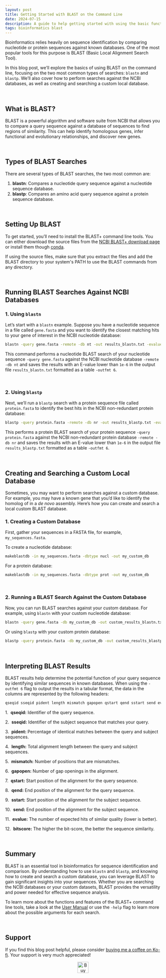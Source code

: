 ```yaml
---
layout: post
title: Getting Started with BLAST on the Command Line
date: 2024-07-15
description: A guide to help getting started with using the basic functions of BLAST on the command line.
tags: bioinformatics blast
---
```



Bioinformatics relies heavily on sequence identification by comparing nucleotide or protein sequences against known databases. One of the most popular tools for this purpose is BLAST (Basic Local Alignment Search Tool). 

In this blog post, we’ll explore the basics of using BLAST on the command line, focusing on the two most common types of searches: `blastn` and `blastp`. We’ll also cover how to perform searches against the NCBI databases, as well as creating and searching a custom local database.

<br>

## What is BLAST?

BLAST is a powerful algorithm and software suite from NCBI that allows you to compare a query sequence against a database of sequences to find regions of similarity. This can help identify homologous genes, infer functional and evolutionary relationships, and discover new genes.

<br>

## Types of BLAST Searches

There are several types of BLAST searches, the two most common are:

1. **blastn**: Compares a nucleotide query sequence against a nucleotide sequence database.
2. **blastp**: Compares an amino acid query sequence against a protein sequence database.

<br>

## Setting Up BLAST

To get started, you’ll need to install the BLAST+ command line tools. You can either download the source files from the [NCBI BLAST+ download page](https://ftp.ncbi.nlm.nih.gov/blast/executables/blast+/LATEST/) or install them though [conda](https://anaconda.org/bioconda/blast).

If using the source files, make sure that you extract the files and add the BLAST directory to your system's PATH to use the BLAST commands from any directory.

<br>

## Running BLAST Searches Against NCBI Databases

### 1. Using `blastn`

Let’s start with a `blastn` example. Suppose you have a nucleotide sequence in a file called `gene.fasta` and you want to identify the closest matching hits to your gene of interest in the NCBI nucleotide database:

```bash
blastn -query gene.fasta -remote -db nt -out results_blastn.txt -evalue 1e-6 -outfmt 6
```

This command performs a nucleotide BLAST search of your nucleotide sequence `-query gene.fasta` against the NCBI nucleotide database `-remote -db nt`  and saves the results with an E-value lower than `1e-6` in the output file `results_blastn.txt` formatted as a table `-outfmt 6`.

<br>

### 2. Using `blastp`

Next, we’ll run a `blastp` search with a protein sequence file called `protein.fasta` to identify the best hits in the NCBI non-redundant protein database:

```bash
blastp -query protein.fasta -remote -db nr -out results_blastp.txt -evalue 1e-6 -outfmt 6
```

This performs a protein BLAST search of your protein sequence `-query protein.fasta` against the NCBI non-redundant protein database `-remote -db nr`  and saves the results with an E-value lower than `1e-6` in the output file `results_blastp.txt` formatted as a table `-outfmt 6`.

<br>

## Creating and Searching a Custom Local Database

Sometimes, you may want to perform searches against a custom database. For example, you may have a known gene that you’d like to identify the homolog of in a *de novo* assembly. Here’s how you can create and search a local custom BLAST database.

### 1. Creating a Custom Database

First, gather your sequences in a FASTA file, for example, `my_sequences.fasta`.

To create a nucleotide database:

```bash
makeblastdb -in my_sequences.fasta -dbtype nucl -out my_custom_db
```

For a protein database:

```bash
makeblastdb -in my_sequences.fasta -dbtype prot -out my_custom_db
```

<br>

### 2. Running a BLAST Search Against the Custom Database

Now, you can run BLAST searches against your custom database. For example, using `blastn` with your custom nucleotide database:

```bash
blastn -query gene.fasta -db my_custom_db -out custom_results_blastn.txt -evalue 1e-6 -outfmt 6
```

Or using `blastp` with your custom protein database:

```bash
blastp -query protein.fasta -db my_custom_db -out custom_results_blastp.txt -evalue 1e-6 -outfmt 6
```

<br>

## Interpreting BLAST Results

BLAST results help determine the potential function of your query sequence by identifying similar sequences in known databases. When using the `-outfmt 6` flag to output the results in a tabular format, the data in the columns are represented by the following headers:

```bash
qseqid sseqid pident length mismatch gapopen qstart qend sstart send evalue bitscore
```

1.  **qseqid:** Identifier of the query sequence.

2.  **sseqid:** Identifier of the subject sequence that matches your query.

3.  **pident:** Percentage of identical matches between the query and subject sequences.

4.  **length:** Total alignment length between the query and subject sequences.

5.  **mismatch:** Number of positions that are mismatches.

6.  **gapopen:** Number of gap openings in the alignment.

7.  **qstart:** Start position of the alignment for the query sequence.

8.  **qend:** End position of the alignment for the query sequence.

9.  **sstart:** Start position of the alignment for the subject sequence.

10.  **send:** End position of the alignment for the subject sequence.

11.  **evalue:** The number of expected hits of similar quality (lower is better).

12.  **bitscore:** The higher the bit-score, the better the sequence similarity.

<br>

## Summary

BLAST is an essential tool in bioinformatics for sequence identification and comparison. By understanding how to use `blastn` and `blastp`, and knowing how to create and search a custom database, you can leverage BLAST to gain significant insights into your sequences. Whether you are searching the NCBI databases or your custom datasets, BLAST provides the versatility and power needed for effective sequence analysis.

To learn more about the functions and features of the BLAST+ command line tools, take a look at the [User Manual](https://www.ncbi.nlm.nih.gov/books/NBK279690/) or use the `-help` flag to learn more about the possible arguments for each search.

<br>

## Support  

If you find this blog post helpful, please consider [buying me a coffee on Ko-fi](https://ko-fi.com/jordanprice). Your support is very much appreciated!  

<p style='text-align: center'>
    <a href='https://ko-fi.com/jordanprice' target='_blank'>
        <img height='36' style='border:0px;height:36px;' src='https://storage.ko-fi.com/cdn/kofi2.png?v=3' border='0' alt='Buy Me a Coffee at ko-fi.com' />
    </a>  
</p> 